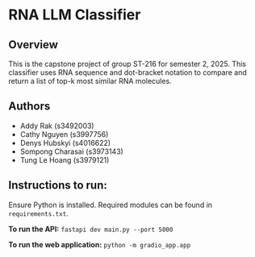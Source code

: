 # RNA LLM Classifier
## Overview
This is the capstone project of group ST-216 for semester 2, 2025. This classifier uses RNA sequence and dot-bracket notation to compare and return a list of top-k most similar RNA molecules. 

## Authors
- Addy Rak (s3492003)
- Cathy Nguyen (s3997756)
- Denys Hubskyi (s4016622)
- Sompong Charasai (s3973143)
- Tung Le Hoang (s3979121)

## Instructions to run:
Ensure Python is installed. Required modules can be found in `requirements.txt`.

**To run the API:**
`fastapi dev main.py --port 5000`

**To run the web application:**
`python -m gradio_app.app`
